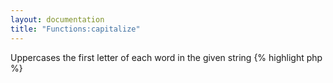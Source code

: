 ```yaml
---
layout: documentation
title: "Functions:capitalize"
---
```


Uppercases the first letter of each word in the given string
{% highlight php %}
<?php
capitalize(string $value [, bool $numwords = false ] )
{% endhighlight %}

* **value**: string to capitalize
* **numwords**: whether or not to capitalize words with numbers


##Example
{% highlight smarty %}
{capitalize('this is a string what2')}
{% endhighlight %}

##Output
{% highlight text %}
This Is A String what2
{% endhighlight %}
